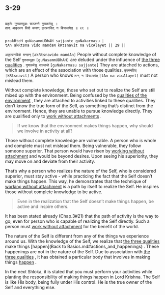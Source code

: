 ## 3-29


```shloka-sa

प्रकृतेः गुणसम्मूढाः सज्जन्ते गुणकर्मसु ।
तान् अकृत्स्न विदो मन्दण् कृत्स्नवित् न विचालयेत् ॥ २९ ॥

```
```shloka-sa-hk

prakRteH guNasammUDhAH sajjante guNakarmasu |
tAn akRtsna vido mandaN kRtsnavit na vicAlayet || 29 ||

```
`अकृत्स्नविदो मन्दान्` `[akRtsnavido mandAn]` People without complete knowledge of the Self `गुणसम्मूढाः` `[guNasammUDhAH]` are deluded under the influence of 
[the three qualities](satva_rajas_tamas)
. `गुणकर्मसु सज्जन्ते` `[guNakarmasu sajjante]` They are attached to actions, which are an effect of the association with those qualities. `कृत्स्नवित्` `[kRtsnavit]` A person who knows `तान् न विचालयेत्` `[tAn na vicAlayet]` must not mislead them.

Without complete knowledge, those who set out to realize the Self are still mixed up with the environment. Being confused by the 
[qualities of the environment](satva_rajas_tamas)
, they are attached to activities linked to these qualities. They don’t know the true form of the Self, as something that’s distinct from the environment. Hence, they are unable to pursue knowledge directly. They are qualified only to 
[work without attachments](karmayOga_a_defn)
.



<a name='applnote_61'></a>
> If we know that the environment makes things happen, why should we involve in activity at all?



Those without complete knowledge are vulnerable. A person who is whole and complete must not mislead them. Being vulnerable, they follow someone superior. That person would have risen by 
[working without attachment](karmayoga)
 and would be beyond desires. Upon seeing his superiority, they may move on and deviate from their activity. 

That’s why a person who realizes the nature of the Self, who is considered superior, must stay active - while practicing the fact that the Self doesn’t make things happen. This way, he demonstrates that the technique of 
[working without attachment](karmayoga)
 is a path by itself to realize the Self. He inspires those without complete knowledge to be active.



<a name='applnote_62'></a>
> Even in the realization that the Self doesn’t make things happen, be active and inspire others.



It has been stated already (Chap.3#21) that the path of activity is the way to go, even for person who is capable of realizing the Self directly. Such a person must 
[work without attachment](karmayOga_a_defn)
 for the benefit of the world. 

The nature of the Self is different from any of the things we experience around us. With the knowledge of the Self, we realize that 
[the three qualities](satva_rajas_tamas)
 make things 
[happen](Back to Basics.md#actions_and_happenings)
. These happenings are not in the nature of the Self. Due to association with 
[the three qualities](satva_rajas_tamas)
, it has obtained a particular body that involves in making things 
[happen](actions_and_happenings)
.

In the next Shloka, it is stated that you must perform your activities while planting the responsibility of making things happen in Lord Krishna. The Self is like His body, being fully under His control. He is the true owner of the Self and everything else. 


